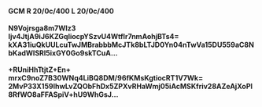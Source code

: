 #### GCM R 20/0c/400 L 20/0c/400
**N9Vojrsga8m7Wlz3**<br/>**Ijv4JtjA9iJ6KZGqliocpYSzvU4WtfIr7nmAohjBTs4=**<br/>**kXA31iuQkUULcuTwJMBrabbbMcJTk8bLTJD0Yn04nTwVa15DU559aC8NbKadWlSRl5ixGY0Go9skTCuA...**<br/><br/>
**+RUniHhTtjtZ+En+**<br/>**mrxC9noZ7B30WNq4LiBQ8DM/96fKMsKgtiocRT1V7Wk=**<br/>**2MvP33X159lhwLvZQObFhDx5ZPXvRHaWmj05iAcMSKfriv28AZeAjXoPl8RfWO8aFFASpiV+hU9WhGsJ...**
